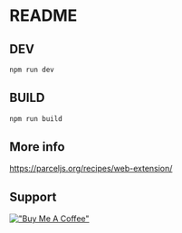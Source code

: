 # README

## DEV

```bash
npm run dev
```

## BUILD

```bash
npm run build
```

## More info

https://parceljs.org/recipes/web-extension/

## Support

[!["Buy Me A Coffee"](https://www.buymeacoffee.com/assets/img/custom_images/orange_img.png)](https://www.buymeacoffee.com/adknp)
